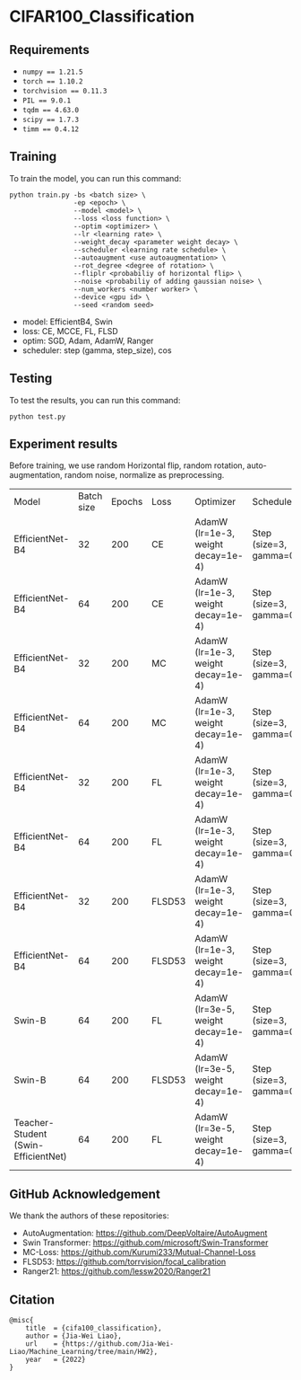 # CIFAR100_Classification

## Requirements
- `numpy == 1.21.5`
- `torch == 1.10.2`
- `torchvision == 0.11.3`
- `PIL == 9.0.1`
- `tqdm == 4.63.0`
- `scipy == 1.7.3`
- `timm == 0.4.12`


## Training
To train the model, you can run this command:
```
python train.py -bs <batch size> \
                -ep <epoch> \
                --model <model> \
                --loss <loss function> \
                --optim <optimizer> \
                --lr <learning rate> \
                --weight_decay <parameter weight decay> \
                --scheduler <learning rate schedule> \
                --autoaugment <use autoaugmentation> \
                --rot_degree <degree of rotation> \
                --fliplr <probabiliy of horizontal flip> \
                --noise <probabiliy of adding gaussian noise> \
                --num_workers <number worker> \
                --device <gpu id> \
                --seed <random seed>
```
- model: EfficientB4, Swin
- loss: CE, MCCE, FL, FLSD
- optim: SGD, Adam, AdamW, Ranger
- scheduler: step (gamma, step_size), cos


## Testing
To test the results, you can run this command:
```
python test.py
```

## Experiment results
Before training, we use random Horizontal flip, random rotation, auto-augmentation, random noise, normalize as preprocessing. 
<table>
  <tr>
    <td>Model</td>
    <td>Batch size</td>
    <td>Epochs</td>
    <td>Loss</td>
    <td>Optimizer</td>
    <td>Scheduler</td>
    <td>test acc</td>
  </tr>
  <tr>
    <td>EfficientNet-B4</td>
    <td>32</td>
    <td>200</td>
    <td>CE</td>
    <td>AdamW (lr=1e-3,  weight decay=1e-4)</td>
    <td>Step (size=3, gamma=0.8)</td>
    <td>88.57% </td>
  </tr>
  <tr>
    <td>EfficientNet-B4</td>
    <td>64</td>
    <td>200</td>
    <td>CE</td>
    <td>AdamW (lr=1e-3,  weight decay=1e-4)</td>
    <td>Step (size=3, gamma=0.8)</td>
    <td>89.34% </td>
  </tr>
  <tr>
    <td>EfficientNet-B4</td>
    <td>32</td>
    <td>200</td>
    <td>MC</td>
    <td>AdamW (lr=1e-3,  weight decay=1e-4)</td>
    <td>Step (size=3, gamma=0.8)</td>
    <td>88.37% </td>
  </tr>
  <tr>
    <td>EfficientNet-B4</td>
    <td>64</td>
    <td>200</td>
    <td>MC</td>
    <td>AdamW (lr=1e-3,  weight decay=1e-4)</td>
    <td>Step (size=3, gamma=0.8)</td>
    <td>88.73% </td>
  </tr>
  <tr>
    <td>EfficientNet-B4</td>
    <td>32</td>
    <td>200</td>
    <td>FL</td>
    <td>AdamW (lr=1e-3,  weight decay=1e-4)</td>
    <td>Step (size=3, gamma=0.8)</td>
    <td>88.24% </td>
  </tr>
  <tr>
    <td>EfficientNet-B4</td>
    <td>64</td>
    <td>200</td>
    <td>FL</td>
    <td>AdamW (lr=1e-3,  weight decay=1e-4)</td>
    <td>Step (size=3, gamma=0.8)</td>
    <td>89.35% </td>
  </tr>
  <tr>
    <td>EfficientNet-B4</td>
    <td>32</td>
    <td>200</td>
    <td>FLSD53</td>
    <td>AdamW (lr=1e-3,  weight decay=1e-4)</td>
    <td>Step (size=3, gamma=0.8)</td>
    <td>88.90% </td>
  </tr>
  <tr>
    <td>EfficientNet-B4</td>
    <td>64</td>
    <td>200</td>
    <td>FLSD53</td>
    <td>AdamW (lr=1e-3,  weight decay=1e-4)</td>
    <td>Step (size=3, gamma=0.8)</td>
    <td>89.52% </td>
  </tr>
  <tr>
    <td>Swin-B</td>
    <td>64</td>
    <td>200</td>
    <td>FL</td>
    <td>AdamW (lr=3e-5,  weight decay=1e-4)</td>
    <td>Step (size=3, gamma=0.8)</td>
    <td>93.56% </td>
  </tr>
  <tr>
    <td>Swin-B</td>
    <td>64</td>
    <td>200</td>
    <td>FLSD53</td>
    <td>AdamW (lr=3e-5,  weight decay=1e-4)</td>
    <td>Step (size=3, gamma=0.8)</td>
    <td>93.60% </td>
  </tr>
  <tr>
    <td>Teacher-Student (Swin-EfficientNet)</td>
    <td>64</td>
    <td>200</td>
    <td>FL</td>
    <td>AdamW (lr=3e-5,  weight decay=1e-4)</td>
    <td>Step (size=3, gamma=0.8)</td>
    <td>90.10% </td>
  </tr>
</table>


## GitHub Acknowledgement
We thank the authors of these repositories:
- AutoAugmentation: https://github.com/DeepVoltaire/AutoAugment  
- Swin Transformer: https://github.com/microsoft/Swin-Transformer  
- MC-Loss: https://github.com/Kurumi233/Mutual-Channel-Loss  
- FLSD53: https://github.com/torrvision/focal_calibration  
- Ranger21: https://github.com/lessw2020/Ranger21  


## Citation
```
@misc{
    title  = {cifa100_classification},
    author = {Jia-Wei Liao},
    url    = {https://github.com/Jia-Wei-Liao/Machine_Learning/tree/main/HW2},
    year   = {2022}
}
```
